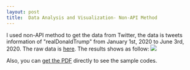 ```yaml
---
layout: post
title:  Data Analysis and Visualization- Non-API Method
---
```


I used non-API method to get the data from Twitter, the data is tweets information of "realDonaldTrump" from January 1st, 2020 to June 3rd, 2020. The raw data is [here](https://github.com/WenSi001/WenSi001.github.io/blob/master/realdt.csv).
The results shows as follow:
![](https://wensi001.github.io/realdt.jpg)


Also, you can [get the PDF](https:///github.com/WenSi001/WenSi001.github.io/blob/master/Wen%20Si_EPPS%207V81%20HW1.pdf) directly to see the sample codes. 
